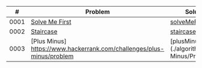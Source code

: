|  #  | Problem       | Solution |
| :-: | ------------- | -------- |
| 0001 | [Solve Me First](https://www.hackerrank.com/challenges/solve-me-first/problem?isFullScreen=truehttps://leetcode.com/problems/two-sum/) | [solveMeFirst.cs](./algorithms/01_solveMeFirst/Program.cs) |
| 0002 | [Staircase](https://www.hackerrank.com/challenges/staircase/problem?isFullScreen=true) | [staircase.cs](./algorithms/stairCase/Program.cs) |
| 0003 | [Plus Minus] https://www.hackerrank.com/challenges/plus-minus/problem| [plusMinus.cs](./algorithms/Plus Minus/Program.cs) |
